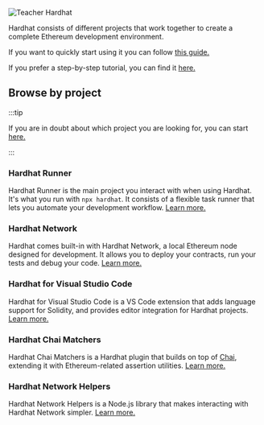 ![Teacher Hardhat](/hardhat-tutorial.svg)

Hardhat consists of different projects that work together to create a complete Ethereum development environment.

If you want to quickly start using it you can follow [this guide.](/hardhat-runner/docs/getting-started/index.md#overview)

If you prefer a step-by-step tutorial, you can find it [here.](/tutorial)

## Browse by project

:::tip

If you are in doubt about which project you are looking for, you can start [here.](/hardhat-runner)

:::

### Hardhat Runner

Hardhat Runner is the main project you interact with when using Hardhat. It's what you run with `npx hardhat`. It consists of a flexible task runner that lets you automate your development workflow. [Learn more.](/hardhat-runner)

### Hardhat Network

Hardhat comes built-in with Hardhat Network, a local Ethereum node designed for development. It allows you to deploy your contracts, run your tests and debug your code. [Learn more.](/hardhat-network)

### Hardhat for Visual Studio Code

Hardhat for Visual Studio Code is a VS Code extension that adds language support for Solidity, and provides editor integration for Hardhat projects. [Learn more.](/hardhat-vscode)

### Hardhat Chai Matchers

Hardhat Chai Matchers is a Hardhat plugin that builds on top of [Chai](https://www.chaijs.com/), extending it with Ethereum-related assertion utilities. [Learn more.](/hardhat-chai-matchers)

### Hardhat Network Helpers

Hardhat Network Helpers is a Node.js library that makes interacting with Hardhat Network simpler. [Learn more.](/hardhat-network-helpers)
